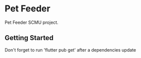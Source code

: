 # Pet Feeder

Pet Feeder SCMU project.

## Getting Started

Don't forget to run 'flutter pub get' after a dependencies update


